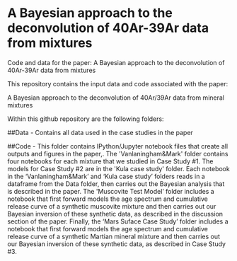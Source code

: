 # A Bayesian approach to the deconvolution of 40Ar-39Ar data from mixtures
Code and data for the paper:   A Bayesian approach to the deconvolution of 40Ar-39Ar data from mixtures


This repository contains the input data and code associated with the paper:

A Bayesian approach to the deconvolution of 40Ar/39Ar data from mineral mixtures

Within this github repository are the following folders:

##Data - Contains all data used in the case studies in the paper

##Code - This folder contains IPython/Jupyter notebook files that create all outputs and figures in the paper,. The 'Vanlaningham&Mark' folder contains four notebooks for each mixture that we studied in Case Study #1. The models for Case Study #2 are in the 'Kula case study' folder. Each notebook in the ‘Vanlaningham&Mark’ and ‘Kula case study’ folders reads in a dataframe from the Data folder, then carries out the Bayesian analysis that is described in the paper. The 'Muscovite Test Model’ folder includes a notebook that first forward models the age spectrum and cumulative release curve of a synthetic muscovite mixture and then carries out our Bayesian inversion of these synthetic data, as described in the discussion section of the paper. Finally, the ‘Mars Suface Case Study’ folder includes a notebook that first forward models the age spectrum and cumulative release curve of a synthetic Martian mineral mixture and then carries out our Bayesian inversion of these synthetic data, as described in Case Study #3.
